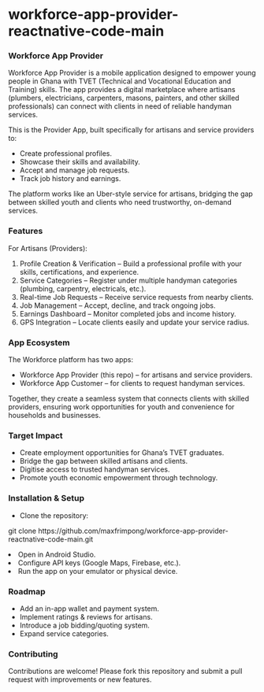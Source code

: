 # workforce-app-provider-reactnative-code-main

<h3>Workforce App Provider</h3>

Workforce App Provider is a mobile application designed to empower young people in Ghana with TVET (Technical and Vocational Education and Training) skills. The app provides a digital marketplace where artisans (plumbers, electricians, carpenters, masons, painters, and other skilled professionals) can connect with clients in need of reliable handyman services.

This is the Provider App, built specifically for artisans and service providers to:
<ul>
<li>Create professional profiles.</li>
<li>Showcase their skills and availability.</li>
<li>Accept and manage job requests.</li>
<li>Track job history and earnings.</li>
  
</ul>


The platform works like an Uber-style service for artisans, bridging the gap between skilled youth and clients who need trustworthy, on-demand services.

<h3>Features</h3>
For Artisans (Providers):

<ol>

<li>Profile Creation & Verification – Build a professional profile with your skills, certifications, and experience.</li>

<li>Service Categories – Register under multiple handyman categories (plumbing, carpentry, electricals, etc.).</li>

<li>Real-time Job Requests – Receive service requests from nearby clients.</li>

<li>Job Management – Accept, decline, and track ongoing jobs.</li>

<li>Earnings Dashboard – Monitor completed jobs and income history.</li>

<li>GPS Integration – Locate clients easily and update your service radius.</li>

</ol>

<h3>App Ecosystem</h3>

The Workforce platform has two apps:
<ul>
<li>Workforce App Provider (this repo) – for artisans and service providers.</li>

<li>Workforce App Customer – for clients to request handyman services.</li>
  
</ul>


Together, they create a seamless system that connects clients with skilled providers, ensuring work opportunities for youth and convenience for households and businesses.

<h3>Target Impact</h3>
<ul>
<li>Create employment opportunities for Ghana’s TVET graduates.</li>
<li>Bridge the gap between skilled artisans and clients.</li>
<li>Digitise access to trusted handyman services.</li>
<li>Promote youth economic empowerment through technology.</li>
</ul>

<h3>Installation & Setup</h3>
<ul>
<li>Clone the repository:</ul> <p>git clone https://github.com/maxfrimpong/workforce-app-provider-reactnative-code-main.git</p>
<li>Open in Android Studio.</li>
<li>Configure API keys (Google Maps, Firebase, etc.).</li>
<li>Run the app on your emulator or physical device.</li>
</ul>

<h3>Roadmap</h3>
<ul>
 <li>Add an in-app wallet and payment system.</li>
 <li>Implement ratings & reviews for artisans.</li>
 <li>Introduce a job bidding/quoting system.</li>
 <li>Expand service categories.</li>
</ul>

<h3>Contributing</h3>

Contributions are welcome! Please fork this repository and submit a pull request with improvements or new features.
